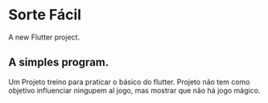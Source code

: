 # Sorte Fácil

A new Flutter project.

## A simples program.

Um Projeto treino para praticar o básico do flutter.
Projeto não tem como objetivo influenciar ningupem al jogo, mas mostrar que não há jogo mágico.

